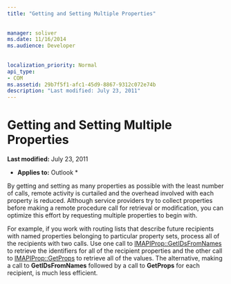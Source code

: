 ```yaml
---
title: "Getting and Setting Multiple Properties"
 
 
manager: soliver
ms.date: 11/16/2014
ms.audience: Developer
 
 
localization_priority: Normal
api_type:
- COM
ms.assetid: 29b7f5f1-afc1-45d9-8867-9312c072e74b
description: "Last modified: July 23, 2011"
---
```


# Getting and Setting Multiple Properties

 **Last modified:** July 23, 2011 
  
 * **Applies to:** Outlook * 
  
By getting and setting as many properties as possible with the least number of calls, remote activity is curtailed and the overhead involved with each property is reduced. Although service providers try to collect properties before making a remote procedure call for retrieval or modification, you can optimize this effort by requesting multiple properties to begin with.
  
For example, if you work with routing lists that describe future recipients with named properties belonging to particular property sets, process all of the recipients with two calls. Use one call to [IMAPIProp::GetIDsFromNames](imapiprop-getidsfromnames.md) to retrieve the identifiers for all of the recipient properties and the other call to [IMAPIProp::GetProps](imapiprop-getprops.md) to retrieve all of the values. The alternative, making a call to **GetIDsFromNames** followed by a call to **GetProps** for each recipient, is much less efficient. 
  

